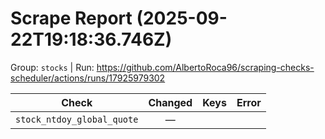 # Scrape Report (2025-09-22T19:18:36.746Z)

Group: `stocks`  |  Run: https://github.com/AlbertoRoca96/scraping-checks-scheduler/actions/runs/17925979302

| Check | Changed | Keys | Error |
|---|:---:|:--|:--|
| `stock_ntdoy_global_quote` | — |  |  |
